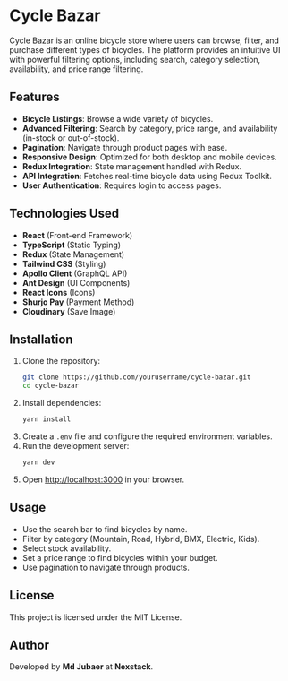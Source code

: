 

# Cycle Bazar

Cycle Bazar is an online bicycle store where users can browse, filter, and purchase different types of bicycles. The platform provides an intuitive UI with powerful filtering options, including search, category selection, availability, and price range filtering.

## Features

- **Bicycle Listings**: Browse a wide variety of bicycles.
- **Advanced Filtering**: Search by category, price range, and availability (in-stock or out-of-stock).
- **Pagination**: Navigate through product pages with ease.
- **Responsive Design**: Optimized for both desktop and mobile devices.
- **Redux Integration**: State management handled with Redux.
- **API Integration**: Fetches real-time bicycle data using Redux Toolkit.
- **User Authentication**: Requires login to access pages.

## Technologies Used

- **React** (Front-end Framework)
- **TypeScript** (Static Typing)
- **Redux** (State Management)
- **Tailwind CSS** (Styling)
- **Apollo Client** (GraphQL API)
- **Ant Design** (UI Components)
- **React Icons** (Icons)
- **Shurjo Pay** (Payment Method)
- **Cloudinary** (Save Image)

## Installation

1. Clone the repository:
   ```bash
   git clone https://github.com/yourusername/cycle-bazar.git
   cd cycle-bazar
   ```
2. Install dependencies:
   ```bash
   yarn install
   ```
3. Create a `.env` file and configure the required environment variables.
4. Run the development server:
   ```bash
   yarn dev
   ```
5. Open [http://localhost:3000](http://localhost:3000) in your browser.

## Usage

- Use the search bar to find bicycles by name.
- Filter by category (Mountain, Road, Hybrid, BMX, Electric, Kids).
- Select stock availability.
- Set a price range to find bicycles within your budget.
- Use pagination to navigate through products.

## License

This project is licensed under the MIT License.

## Author

Developed by **Md Jubaer** at **Nexstack**.
